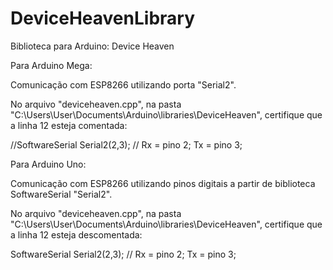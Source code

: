 # DeviceHeavenLibrary
Biblioteca para Arduino: Device Heaven

Para Arduino Mega:

Comunicação com ESP8266 utilizando porta "Serial2".

No arquivo "deviceheaven.cpp", na pasta "C:\Users\User\Documents\Arduino\libraries\DeviceHeaven",
certifique que a linha 12 esteja comentada:

//SoftwareSerial Serial2(2,3);  // Rx = pino 2; Tx = pino 3;

Para Arduino Uno:

Comunicação com ESP8266 utilizando pinos digitais a partir de biblioteca SoftwareSerial "Serial2".

No arquivo "deviceheaven.cpp", na pasta "C:\Users\User\Documents\Arduino\libraries\DeviceHeaven",
certifique que a linha 12 esteja descomentada:

SoftwareSerial Serial2(2,3);  // Rx = pino 2; Tx = pino 3;

